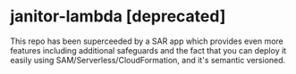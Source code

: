 # janitor-lambda [deprecated]

This repo has been superceeded by a SAR app which provides even more features including additional safeguards and the fact that you can deploy it easily using SAM/Serverless/CloudFormation, and it's semantic versioned.
